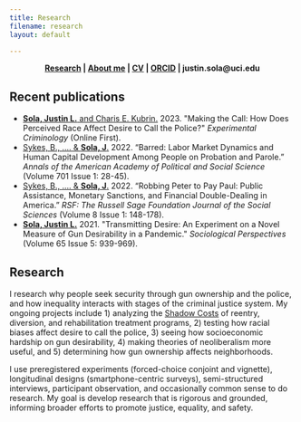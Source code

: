 ```yaml
---
title: Research
filename: research
layout: default

---
```


<head>
  <link rel="shortcut icon" href="favicon.ico?v=BGAqyRPREE">
  <link rel="apple-touch-icon" sizes="180x180" href="icons/apple-touch-icon.png?v=BGAqyRPREE">
  <link rel="icon" type="image/png" sizes="32x32" href="icons/favicon-32x32.png?v=BGAqyRPREE">
  <link rel="icon" type="image/png" sizes="16x16" href="icons/favicon-16x16.png?v=BGAqyRPREE">
  <link rel="manifest" href="icons/site.webmanifest?v=BGAqyRPREE">
  <link rel="mask-icon" href="icons/safari-pinned-tab.svg?v=BGAqyRPREE" color="#5bbad5">
  <meta name="msapplication-TileColor" content="#da532c">
  <meta name="theme-color" content="#ffffff">
</head>

<p align="center">
  <b>
    <a href="./">Research</a> | 
    <a href="./about_me">About me</a> | 
    <a href="./files/2023.05.18_CV_Sola.pdf">CV</a> | 
    <a href="https://orcid.org/0000-0002-0955-1031">ORCID</a> | 
    justin.sola@uci.edu
  </b>
  <br>
</p>

## Recent publications

- <a href="https://doi.org/10.1007/s11292-023-09571-z">**Sola, Justin L.** and Charis E. Kubrin.</a> 2023. "Making the Call: How Does Perceived Race Affect Desire to Call the Police?" *Experimental Criminology* (Online First).
- <a href="https://doi.org/10.1177/00027162221099291">Sykes, B., …. & **Sola, J**.</a> 2022. “Barred: Labor Market Dynamics and Human Capital Development Among People on Probation and Parole.” *Annals of the American Academy of Political and Social Science* (Volume 701 Issue 1: 28-45).
- <a href="https://doi.org/10.7758/RSF.2022.8.1.07">Sykes, B., …. & **Sola, J**.</a> 2022. “Robbing Peter to Pay Paul: Public Assistance, Monetary Sanctions, and Financial Double-Dealing in America.” *RSF: The Russell Sage Foundation Journal of the Social Sciences* (Volume 8 Issue 1: 148-178).
- <a href="https://doi.org/10.1177/07311214211007179">**Sola, Justin L.**</a> 2021. "Transmitting Desire: An Experiment on a Novel Measure of Gun Desirability in a Pandemic." *Sociological Perspectives* (Volume 65 Issue 5: 939-969).

## Research

I research why people seek security through gun ownership and the police, and how inequality interacts with stages of the criminal justice system. My ongoing projects include 1) analyzing the <a href="https://www.shadowcosts.com/">Shadow Costs</a> of reentry, diversion, and rehabilitation treatment programs, 2) testing how racial biases affect desire to call the police, 3) seeing how socioeconomic hardship on gun desirability, 4) making theories of neoliberalism more useful, and 5) determining how gun ownership affects neighborhoods.

I use preregistered experiments (forced-choice conjoint and vignette), longitudinal designs (smartphone-centric surveys), semi-structured interviews, participant observation, and occasionally common sense to do research. My goal is develop research that is rigorous and grounded, informing broader efforts to promote justice, equality, and safety.
